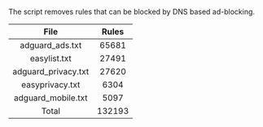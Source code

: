 The script removes rules that can be blocked by DNS based ad-blocking.


| File | Rules |
|:----:|:-----:|
| adguard_ads.txt | 65681 |
| easylist.txt | 27491 |
| adguard_privacy.txt | 27620 |
| easyprivacy.txt | 6304 |
| adguard_mobile.txt | 5097 |
| Total | 132193 |
